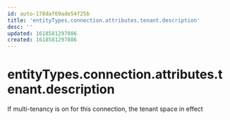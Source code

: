 ```yaml
---
id: auto-178daf69ade54f25b
title: 'entityTypes.connection.attributes.tenant.description'
desc: ''
updated: 1618581297886
created: 1618581297886
---
```

# entityTypes.connection.attributes.tenant.description

If multi-tenancy is on for this connection, the tenant space in effect